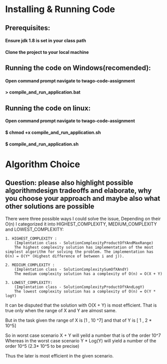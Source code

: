# Installing & Running Code

## Prerequisites:

#### Ensure jdk 1.8 is set in your class path
#### Clone the project to your local machine 


## Running the code on Windows(recomended):

#### Open command prompt navigate to twago-code-assignment
#### > compile_and_run_application.bat

## Running the code on linux:
#### Open command prompt navigate to twago-code-assignment
#### $ chmod +x compile_and_run_application.sh
#### $ compile_and_run_application.sh

# Algorithm Choice

## Question: please also highlight possible algorithmdesign tradeoffs and elaborate, why you choose your approach and maybe also what other solutions are possible

There were three possible ways I could solve the issue, 
Depending on their O(n) I categorized it into HIGHEST_COMPLEXITY, MEDIUM_COMPLEXITY and LOWEST_COMPLEXITY:
	
	1. HIGHEST_COMPLEXITY :
		(Implentation class - SolutionComplexityProductOfYAndMaxRange)
		The highest complexity solution has implementation of the most simplest algorithm for solving the problem. The implementation has O(n) = O(Y* (Highest difference of between i and j)). 
		
	2. MEDIUM_COMPLEXITY :
		(Implentation class - SolutionComplexitySumOfXAndY)
		The medium complexity solution has a complexity of O(n) = O(X + Y)
	
	3. LOWEST_COMPLEXITY:
		(Implentation class - SolutionComplexityProductOfYAndLogY)
		The lowest complexity solution has a complexity of O(n) = O(Y * logY)

It can be disputed that the solution with O(X + Y) is most efficient.
That is true only when the range of X and Y are almost same.

But in the task given the range of X is [1 , 10 ^7] and that of Y is  [ 1 , 2 * 10^5]

So in worst case scenario X + Y will yeild a number that is of the order 10^7
Whereas in the worst case scenario  Y * Log(Y) will yield a number of the order 10^5 (2.3* 10^5 to be precise)

Thus the later is most efficient in the given scenario.
